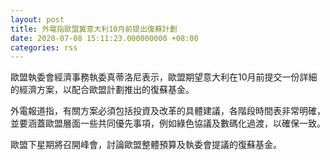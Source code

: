 ```yaml
---
layout: post
title: 外電指歐盟冀意大利10月前提出復蘇計劃
date: 2020-07-08 15:11:23.000000000 +08:00
categories: rss
---
```


歐盟執委會經濟事務執委真蒂洛尼表示，歐盟期望意大利在10月前提交一份詳細的經濟方案，以配合歐盟計劃推出的復蘇基金。

外電報道指，有關方案必須包括投資及改革的具體建議，各階段時間表非常明確，並要涵蓋歐盟層面一些共同優先事項，例如綠色協議及數碼化過渡，以確保一致。

歐盟下星期將召開峰會，討論歐盟整體預算及執委會提議的復蘇基金。
